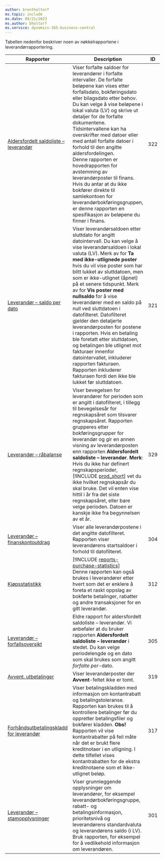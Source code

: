 ```yaml
---
author: brentholtorf
ms.topic: include
ms.date: 09/21/2023
ms.author: bholtorf
ms.service: dynamics-365-business-central
---
```


Tabellen nedenfor beskriver noen av nøkkelrapportene i leverandørrapportering.

| Rapporter | Description | ID | 
|--|--|--|
| [Aldersfordelt saldoliste – leverandør](https://businesscentral.dynamics.com?report=322) |Viser forfalte saldoer for leverandører i forfalte intervaller. De forfalte beløpene kan vises etter forfallsdato, bokføringsdato eller bilagsdato etter behov. Du kan velge å vise beløpene i lokal valuta (LV) og skrive ut detaljer for de forfalte dokumentene. Tidsintervallene kan ha overskrifter med datoer eller med antall forfalte datoer i forhold til den angitte aldersfordelingen.<br>Denne rapporten er hovedrapporten for avstemming av leverandørposter til finans. Hvis du antar at du ikke bokfører direkte til samlekontoen for leverandørbokføringsgruppen, er denne rapporten en spesifikasjon av beløpene du finner i finans.| 322|
| [Leverandør – saldo per dato](https://businesscentral.dynamics.com?report=321) | Viser leverandørsaldoen etter sluttdato for angitt datointervall. Du kan velge å vise leverandørsaldoen i lokal valuta (LV). Merk av for **Ta med ikke-utlignede poster** hvis du vil vise poster som har blitt lukket av sluttdatoen, men som er ikke-utlignet (åpnet) på et senere tidspunkt. Merk av for **Vis poster med nullsaldo** for å vise leverandører med en saldo på null ved sluttdatoen i datofilteret. Datofilteret gjelder den detaljerte leverandørposten for postene i rapporten. Hvis en betaling ble foretatt etter sluttdatoen, og betalingen ble utlignet mot fakturaer innenfor datointervallet, inkluderer rapporten fakturaen. Rapporten inkluderer fakturaen fordi den ikke ble lukket før sluttdatoen. | 321 |
| [Leverandør – råbalanse](https://businesscentral.dynamics.com?report=329) | Viser bevegelsen for leverandører for perioden som er angitt i datofilteret, i tillegg til bevegelsesår for regnskapsåret som tilsvarer regnskapsåret. Rapporten grupperes etter bokføringsgrupper for leverandør og gir en annen visning av leverandørposten enn rapporten **Aldersfordelt saldoliste – leverandør**. **Merk**: Hvis du ikke har definert regnskapsperioder, [!INCLUDE [prod_short](prod_short.md)] vet du ikke hvilket regnskapsår du skal bruke. Det vil enten vise hittil i år fra det siste regnskapsåret, eller bare velge perioden. Datoen er kanskje ikke fra begynnelsen av et år.|329 | 
| [Leverandør – finanskontoutdrag](https://businesscentral.dynamics.com?report=304) | Viser alle leverandørpostene i det angitte datofilteret. Rapporten viser leverandørens startsaldoer i forhold til datofilteret. | 304 | 
| [Kjøpsstatistikk](https://businesscentral.dynamics.com?report=312) |[!INCLUDE [reports-purchase-statistics](reports-purchase-statistics.md)]<br>Denne rapporten kan også brukes i leverandører etter hvert som det er enklere å foreta et raskt oppslag av bokførte betalinger, rabatter og andre transaksjoner for en gitt leverandør.| 312 |
| [Leverandør – forfallsoversikt](https://businesscentral.dynamics.com?report=305)| Eldre rapport for aldersfordelt saldoliste – leverandør. Vi anbefaler at du bruker rapporten **Aldersfordelt saldoliste – leverandør** i stedet. Du kan velge periodelengde og en dato som skal brukes som angitt *forfalte per*-dato.|305| 
| [Avvent. utbetalinger](https://businesscentral.dynamics.com?report=319)| Viser leverandørposter der **Avvent**-feltet ikke er tomt.| 319 |
| [Forhåndsutbetalingskladd for leverandør](https://businesscentral.dynamics.com?report=317)|Viser betalingskladden med informasjon om kontantrabatt og betalingstoleranse. Rapporten kan brukes til å kontrollere betalinger før du oppretter betalingsfiler og bokfører kladden. **Obs!** Rapporten vil vise kontantrabatter på feil måte når det er brukt flere kreditnotaer i en utligning. I dette tilfellet vises kontantrabatten for de ekstra kreditnotaene som et ikke-utlignet beløp.| 317 |
| [Leverandør – stamopplysninger](https://businesscentral.dynamics.com?report=301)|Viser grunnleggende opplysninger om leverandører, for eksempel leverandørbokføringsgruppe, rabatt- og betalingsinformasjon, prioritetsnivå og leverandørens standardvaluta og leverandørens saldo (i LV). Bruk rapporten, for eksempel for å vedlikehold informasjon om leverandøren.|301|